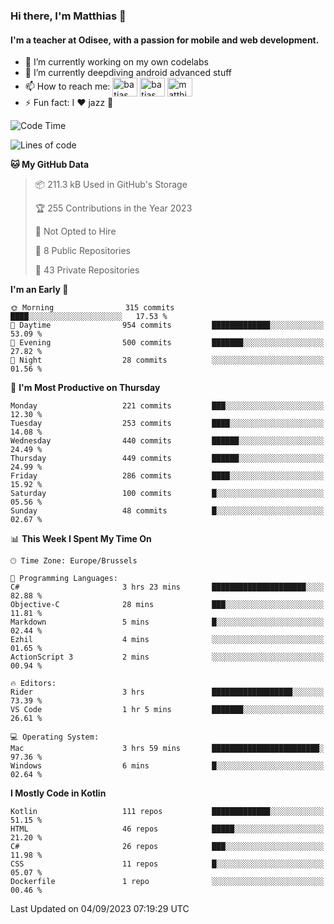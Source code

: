 ### Hi there, I'm Matthias 👋

#### I'm a teacher at Odisee, with a passion for mobile and web development.

- 🔭 I’m currently working on my own codelabs
- 🌱 I’m currently deepdiving android advanced stuff
- 📫 How to reach me: <a href="https://dev.to/batjas" target="_blank"><img align="center" src="https://raw.githubusercontent.com/rahuldkjain/github-profile-readme-generator/master/src/images/icons/Social/devto.svg" alt="batjas" height="30" width="40" /></a>
<a href="https://twitter.com/batjas" target="_blank"><img align="center" src="https://raw.githubusercontent.com/rahuldkjain/github-profile-readme-generator/master/src/images/icons/Social/twitter.svg" alt="batjas" height="30" width="40" /></a>
<a href="https://linkedin.com/in/matthiasdruwé" target="_blank"><img align="center" src="https://raw.githubusercontent.com/rahuldkjain/github-profile-readme-generator/master/src/images/icons/Social/linked-in-alt.svg" alt="matthiasdruwé" height="30" width="40" /></a>
- ⚡ Fun fact: I ❤ jazz 🎷


<!--START_SECTION:waka-->
![Code Time](http://img.shields.io/badge/Code%20Time-835%20hrs%2033%20mins-blue)

![Lines of code](https://img.shields.io/badge/From%20Hello%20World%20I%27ve%20Written-2.3%20million%20lines%20of%20code-blue)

**🐱 My GitHub Data** 

> 📦 211.3 kB Used in GitHub's Storage 
 > 
> 🏆 255 Contributions in the Year 2023
 > 
> 🚫 Not Opted to Hire
 > 
> 📜 8 Public Repositories 
 > 
> 🔑 43 Private Repositories 
 > 
**I'm an Early 🐤** 

```text
🌞 Morning                315 commits         ████░░░░░░░░░░░░░░░░░░░░░   17.53 % 
🌆 Daytime                954 commits         █████████████░░░░░░░░░░░░   53.09 % 
🌃 Evening                500 commits         ███████░░░░░░░░░░░░░░░░░░   27.82 % 
🌙 Night                  28 commits          ░░░░░░░░░░░░░░░░░░░░░░░░░   01.56 % 
```
📅 **I'm Most Productive on Thursday** 

```text
Monday                   221 commits         ███░░░░░░░░░░░░░░░░░░░░░░   12.30 % 
Tuesday                  253 commits         ████░░░░░░░░░░░░░░░░░░░░░   14.08 % 
Wednesday                440 commits         ██████░░░░░░░░░░░░░░░░░░░   24.49 % 
Thursday                 449 commits         ██████░░░░░░░░░░░░░░░░░░░   24.99 % 
Friday                   286 commits         ████░░░░░░░░░░░░░░░░░░░░░   15.92 % 
Saturday                 100 commits         █░░░░░░░░░░░░░░░░░░░░░░░░   05.56 % 
Sunday                   48 commits          █░░░░░░░░░░░░░░░░░░░░░░░░   02.67 % 
```


📊 **This Week I Spent My Time On** 

```text
🕑︎ Time Zone: Europe/Brussels

💬 Programming Languages: 
C#                       3 hrs 23 mins       █████████████████████░░░░   82.88 % 
Objective-C              28 mins             ███░░░░░░░░░░░░░░░░░░░░░░   11.81 % 
Markdown                 5 mins              █░░░░░░░░░░░░░░░░░░░░░░░░   02.44 % 
Ezhil                    4 mins              ░░░░░░░░░░░░░░░░░░░░░░░░░   01.65 % 
ActionScript 3           2 mins              ░░░░░░░░░░░░░░░░░░░░░░░░░   00.94 % 

🔥 Editors: 
Rider                    3 hrs               ██████████████████░░░░░░░   73.39 % 
VS Code                  1 hr 5 mins         ███████░░░░░░░░░░░░░░░░░░   26.61 % 

💻 Operating System: 
Mac                      3 hrs 59 mins       ████████████████████████░   97.36 % 
Windows                  6 mins              █░░░░░░░░░░░░░░░░░░░░░░░░   02.64 % 
```

**I Mostly Code in Kotlin** 

```text
Kotlin                   111 repos           █████████████░░░░░░░░░░░░   51.15 % 
HTML                     46 repos            █████░░░░░░░░░░░░░░░░░░░░   21.20 % 
C#                       26 repos            ███░░░░░░░░░░░░░░░░░░░░░░   11.98 % 
CSS                      11 repos            █░░░░░░░░░░░░░░░░░░░░░░░░   05.07 % 
Dockerfile               1 repo              ░░░░░░░░░░░░░░░░░░░░░░░░░   00.46 % 
```




 Last Updated on 04/09/2023 07:19:29 UTC
<!--END_SECTION:waka-->
